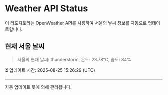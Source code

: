 
# Weather API Status

이 리포지토리는 OpenWeather API를 사용하여 서울의 날씨 정보를 자동으로 업데이트합니다.

## 현재 서울 날씨
> 서울의 현재 날씨: thunderstorm, 온도: 28.78°C, 습도: 84%

⏳ 업데이트 시간: 2025-08-25 15:26:29 (UTC)

---
자동 업데이트 봇에 의해 관리됩니다.
